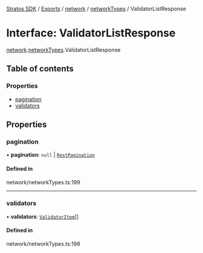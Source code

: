 [Stratos SDK](../README.md) / [Exports](../modules.md) / [network](../modules/network.md) / [networkTypes](../modules/network.networkTypes.md) / ValidatorListResponse

# Interface: ValidatorListResponse

[network](../modules/network.md).[networkTypes](../modules/network.networkTypes.md).ValidatorListResponse

## Table of contents

### Properties

- [pagination](network.networkTypes.ValidatorListResponse.md#pagination)
- [validators](network.networkTypes.ValidatorListResponse.md#validators)

## Properties

### pagination

• **pagination**: ``null`` \| [`RestPagination`](../modules/network.networkTypes.md#restpagination)

#### Defined in

network/networkTypes.ts:199

___

### validators

• **validators**: [`ValidatorItem`](network.networkTypes.ValidatorItem.md)[]

#### Defined in

network/networkTypes.ts:198
